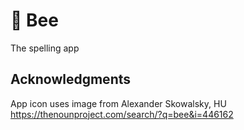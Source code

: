 # 🐝 Bee

The spelling app

## Acknowledgments
App icon uses image from Alexander Skowalsky, HU
https://thenounproject.com/search/?q=bee&i=446162
